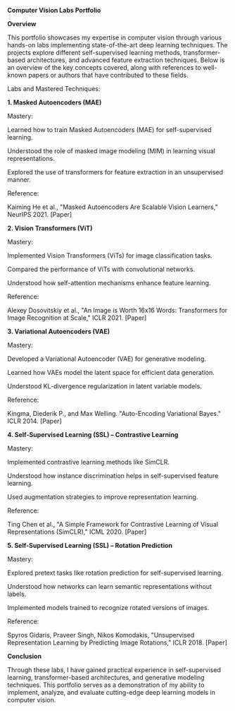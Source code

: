 **Computer Vision Labs Portfolio**

**Overview**

This portfolio showcases my expertise in computer vision through various hands-on labs implementing state-of-the-art deep learning techniques. The projects explore different self-supervised learning methods, transformer-based architectures, and advanced feature extraction techniques. Below is an overview of the key concepts covered, along with references to well-known papers or authors that have contributed to these fields.

Labs and Mastered Techniques:

**1. Masked Autoencoders (MAE)**

Mastery:

Learned how to train Masked Autoencoders (MAE) for self-supervised learning.

Understood the role of masked image modeling (MIM) in learning visual representations.

Explored the use of transformers for feature extraction in an unsupervised manner.

Reference:

Kaiming He et al., "Masked Autoencoders Are Scalable Vision Learners," NeurIPS 2021. [Paper]

**2. Vision Transformers (ViT)**


Mastery:

Implemented Vision Transformers (ViTs) for image classification tasks.

Compared the performance of ViTs with convolutional networks.

Understood how self-attention mechanisms enhance feature learning.

Reference:

Alexey Dosovitskiy et al., "An Image is Worth 16x16 Words: Transformers for Image Recognition at Scale," ICLR 2021. [Paper]

**3. Variational Autoencoders (VAE)**



Mastery:

Developed a Variational Autoencoder (VAE) for generative modeling.

Learned how VAEs model the latent space for efficient data generation.

Understood KL-divergence regularization in latent variable models.

Reference:

Kingma, Diederik P., and Max Welling. "Auto-Encoding Variational Bayes." ICLR 2014. [Paper]

**4. Self-Supervised Learning (SSL) – Contrastive Learning**



Mastery:

Implemented contrastive learning methods like SimCLR.

Understood how instance discrimination helps in self-supervised feature learning.

Used augmentation strategies to improve representation learning.

Reference:

Ting Chen et al., "A Simple Framework for Contrastive Learning of Visual Representations (SimCLR)," ICML 2020. [Paper]

**5. Self-Supervised Learning (SSL) – Rotation Prediction**


Mastery:

Explored pretext tasks like rotation prediction for self-supervised learning.

Understood how networks can learn semantic representations without labels.

Implemented models trained to recognize rotated versions of images.

Reference:

Spyros Gidaris, Praveer Singh, Nikos Komodakis, "Unsupervised Representation Learning by Predicting Image Rotations," ICLR 2018. [Paper]


**Conclusion**

Through these labs, I have gained practical experience in self-supervised learning, transformer-based architectures, and generative modeling techniques. This portfolio serves as a demonstration of my ability to implement, analyze, and evaluate cutting-edge deep learning models in computer vision.



